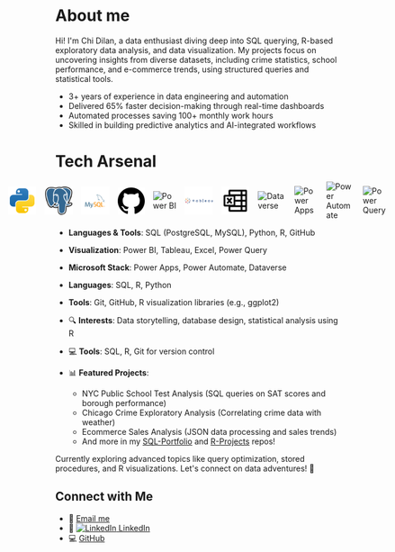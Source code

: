 # About me

Hi! I'm Chi Dilan, a data enthusiast diving deep into SQL querying, R-based exploratory data analysis, and data visualization. My projects focus on uncovering insights from diverse datasets, including crime statistics, school performance, and e-commerce trends, using structured queries and statistical tools.
* 3+ years of experience in data engineering and automation
* Delivered 65% faster decision-making through real-time dashboards
* Automated processes saving 100+ monthly work hours
* Skilled in building predictive analytics and AI-integrated workflows

# Tech Arsenal
<div style="display: flex; justify-content: center; align-items: center; gap: 15px; flex-wrap: nowrap;">
  <img src="https://raw.githubusercontent.com/chidilan/chidilan/main/python-svgrepo-com.svg" alt="Python" width="50" id="py-icon">
  <img src="https://raw.githubusercontent.com/chidilan/chidilan/main/postgresql-logo-svgrepo-com.svg" alt="PostgreSQL" width="50" id="pg-icon">
  <img src="https://raw.githubusercontent.com/chidilan/chidilan/main/mysql-logo-svgrepo-com.svg" alt="MySQL" width="50" id="mysql-icon">
  <img src="https://raw.githubusercontent.com/chidilan/chidilan/main/github.svg" alt="GitHub" width="50" id="gh-icon">
  <img src="https://uxwing.com/wp-content/themes/uxwing/download/brands-and-social-media/power-bi-icon.svg" alt="Power BI" width="50" id="pbi-icon">  <!-- Or upload custom -->
  <img src="https://raw.githubusercontent.com/chidilan/chidilan/main/tableau-svgrepo-com.svg" alt="Tableau" width="50" id="tableau-icon">
  <img src="https://raw.githubusercontent.com/chidilan/chidilan/main/microsoft-excel-svgrepo-com.svg" alt="Excel" width="50" id="excel-icon">
  <img src="https://raw.githubusercontent.com/microsoft/PowerBI-Icons/main/SVG/Dataverse.svg" alt="Dataverse" width="50" id="dataverse-icon">
  <img src="https://raw.githubusercontent.com/microsoft/PowerBI-Icons/main/SVG/Power-Apps.svg" alt="Power Apps" width="50" id="powerapps-icon">
  <img src="https://raw.githubusercontent.com/microsoft/PowerBI-Icons/main/SVG/Power-Automate.svg" alt="Power Automate" width="50" id="powerautomate-icon">
  <img src="https://raw.githubusercontent.com/microsoft/PowerBI-Icons/main/SVG/Power-Query-Colored.svg" alt="Power Query" width="50" id="powerquery-icon">
</div>

- **Languages & Tools**: SQL (PostgreSQL, MySQL), Python, R, GitHub
- **Visualization**: Power BI, Tableau, Excel, Power Query
- **Microsoft Stack**: Power Apps, Power Automate, Dataverse

- **Languages**: SQL, R, Python
- **Tools**: Git, GitHub, R visualization libraries (e.g., ggplot2)

- 🔍 **Interests**: Data storytelling, database design, statistical analysis using R
- 💻 **Tools**: SQL, R, Git for version control
- 📊 **Featured Projects**: 
  - NYC Public School Test Analysis (SQL queries on SAT scores and borough performance)
  - Chicago Crime Exploratory Analysis (Correlating crime data with weather)
  - Ecommerce Sales Analysis (JSON data processing and sales trends)
  - And more in my [SQL-Portfolio](https://github.com/chidilan/SQL-Portfolio) and [R-Projects](https://github.com/chidilan/R_Projects) repos!

Currently exploring advanced topics like query optimization, stored procedures, and R visualizations. Let's connect on data adventures! 🚀

## Connect with Me
- 📧 [Email me](mailto:chidilan09@gmail.com)
- 💼 [<img src="https://img.shields.io/badge/LinkedIn-0077B5?style=for-the-badge&logo=linkedin&logoColor=white" alt="LinkedIn"> LinkedIn](https://www.linkedin.com/in/chidilan/) <!-- Replace with your actual URL -->
- 💻 [GitHub](https://github.com/chidilan)
